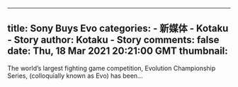 
---
title: Sony Buys Evo
categories: 
    - 新媒体
    - Kotaku - Story
author: Kotaku - Story
comments: false
date: Thu, 18 Mar 2021 20:21:00 GMT
thumbnail: 
---

<div>   
The world’s largest fighting game competition, Evolution Championship Series, (colloquially known as Evo) has been…  
</div>
            